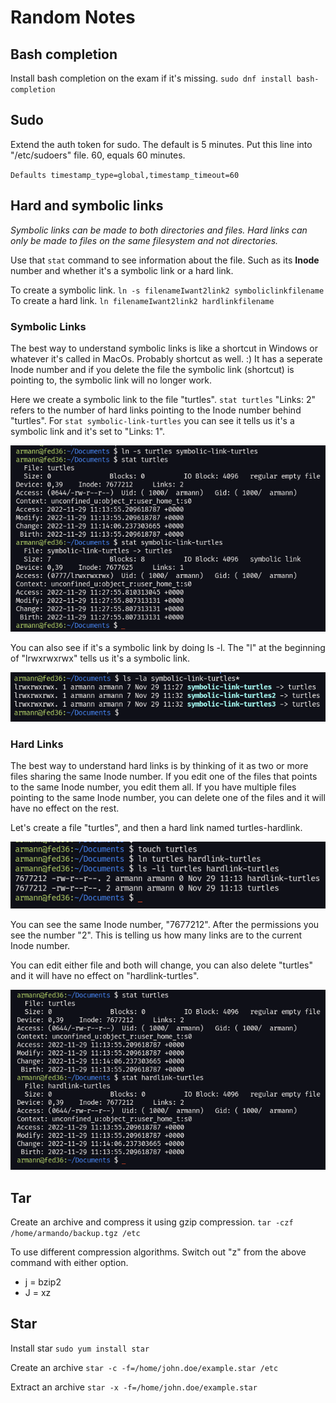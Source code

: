 # Random Notes

## Bash completion

Install bash completion on the exam if it's missing.
``sudo dnf install bash-completion``

## Sudo

Extend the auth token for sudo. The default is 5 minutes. Put this line into "/etc/sudoers" file. 60, equals 60 minutes.

``Defaults timestamp_type=global,timestamp_timeout=60``

## Hard and symbolic links

*Symbolic links can be made to both directories and files. Hard links can only be made to files on the same filesystem and not directories.*

Use that ``stat`` command to see information about the file. Such as its **Inode** number and whether it's a symbolic link or a hard link.

To create a symbolic link. ``ln -s filenameIwant2link2 symboliclinkfilename``
To create a hard link. ``ln filenameIwant2link2 hardlinkfilename``

### Symbolic Links ###
The best way to understand symbolic links is like a shortcut in Windows or whatever it's called in MacOs. Probably shortcut as well. :) It has a seperate Inode number and if you delete the file the symbolic link (shortcut) is pointing to, the symbolic link will no longer work.

Here we create a symbolic link to the file "turtles". ``stat turtles`` "Links: 2" refers to the number of hard links pointing to the Inode number behind "turtles". For ``stat symbolic-link-turtles`` you can see it tells us it's a symbolic link and it's set to "Links: 1".

![Symbolic Link](pictures/symbolic-link.png)

You can also see if it's a symbolic link by doing ls -l. The "l" at the beginning of "lrwxrwxrwx" tells us it's a symbolic link.

![symbolic link ls](pictures/ls-symbolic.png)

### Hard Links ###
The best way to understand hard links is by thinking of it as two or more files sharing the same Inode number. If you edit one of the files that points to the same Inode number, you edit them all. If you have multiple files pointing to the same Inode number, you can delete one of the files and it will have no effect on the rest.

Let's create a file "turtles", and then a hard link named turtles-hardlink.

![hardlinkvssymbolic](pictures/hardlinkvssymbolic.png)

You can see the same Inode number, "7677212". After the permissions you see the number "2". This is telling us how many links are to the current Inode number.

You can edit either file and both will change, you can also delete "turtles" and it will have no effect on "hardlink-turtles". 

![The Stat command](pictures/stat-command.png)

## Tar

Create an archive and compress it using gzip compression.
``tar -czf /home/armando/backup.tgz /etc``

To use different compression algorithms. Switch out "z" from the above command with either option.
- j = bzip2
- J = xz

## Star 

Install star
``sudo yum install star``

Create an archive
``star -c -f=/home/john.doe/example.star /etc``

Extract an archive
``star -x -f=/home/john.doe/example.star``
